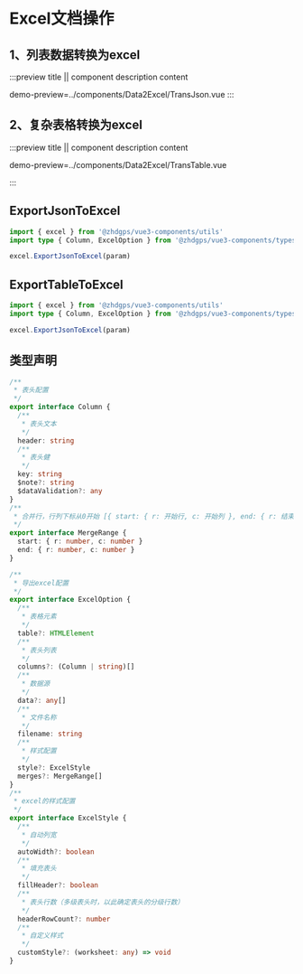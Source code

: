 # Excel文档操作

## 1、列表数据转换为excel

:::preview title || component description content

demo-preview=../components/Data2Excel/TransJson.vue
:::

## 2、复杂表格转换为excel

:::preview title || component description content

demo-preview=../components/Data2Excel/TransTable.vue

:::

## ExportJsonToExcel
```ts
import { excel } from '@zhdgps/vue3-components/utils'
import type { Column, ExcelOption } from '@zhdgps/vue3-components/types'

excel.ExportJsonToExcel(param)
```

## ExportTableToExcel
```ts
import { excel } from '@zhdgps/vue3-components/utils'
import type { Column, ExcelOption } from '@zhdgps/vue3-components/types'

excel.ExportJsonToExcel(param)
```

## 类型声明

```ts
/**
 * 表头配置
 */
export interface Column {
  /**
   * 表头文本
   */
  header: string
  /**
   * 表头健
   */
  key: string
  $note?: string
  $dataValidation?: any
}
/**
 * 合并行，行列下标从0开始 [{ start: { r: 开始行, c: 开始列 }, end: { r: 结束行, c: 结束列 }}]
 */
export interface MergeRange {
  start: { r: number, c: number }
  end: { r: number, c: number }
}

/**
 * 导出excel配置
 */
export interface ExcelOption {
  /**
   * 表格元素
   */
  table?: HTMLElement
  /**
   * 表头列表
   */
  columns?: (Column | string)[]
  /**
   * 数据源
   */
  data?: any[]
  /**
   * 文件名称
   */
  filename: string
  /**
   * 样式配置
   */
  style?: ExcelStyle
  merges?: MergeRange[]
}
/**
 * excel的样式配置
 */
export interface ExcelStyle {
  /**
   * 自动列宽
   */
  autoWidth?: boolean
  /**
   * 填充表头
   */
  fillHeader?: boolean
  /**
   * 表头行数（多级表头时，以此确定表头的分级行数）
   */
  headerRowCount?: number
  /**
   * 自定义样式
   */
  customStyle?: (worksheet: any) => void
}
```
